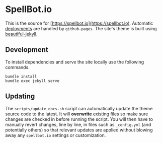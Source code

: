# SpellBot.io

This is the source for [https://spellbot.io](https://spellbot.io).
Automatic [deployments][deployments] are handled by `github-pages`.
The site's theme is built using [beautiful-jekyll][beautifuljekyll].

## Development

To install dependencies and serve the site locally use the following commands.

```shell
bundle install
bundle exec jekyll serve
```

## Updating

The `scripts/update_docs.sh` script can automatically update the theme source
code to the latest. It will **overwrite** existing files so make sure changes
are checked in before running the script. You will then have to manually revert
changes, line by line, in files such as `_config.yml` (and potentially others)
so that relevant updates are applied without blowing away any `spellbot.io`
settings or customization.

[beautifuljekyll]:  https://beautifuljekyll.com/
[deployments]:      https://github.com/lexicalunit/spellbot/deployments/activity_log?environment=github-pages
